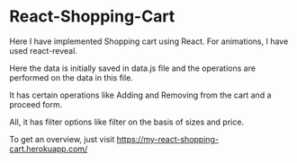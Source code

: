 # React-Shopping-Cart
Here I have implemented Shopping cart using React.
For animations, I have used react-reveal.

Here the data is initially saved in data.js file and the operations are performed on the data in this file.

It has certain operations like Adding and Removing from the cart and a proceed form.

All, it has filter options like filter on the basis of sizes and price.

To get an overview, just visit https://my-react-shopping-cart.herokuapp.com/
